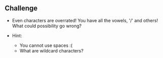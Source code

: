 ## Challenge
- Even characters are overrated! You have all the vowels, '/' and others! What could possibility go wrong? 

- Hint: 
	- You cannot use spaces :( 
	- What are wildcard characters? 
